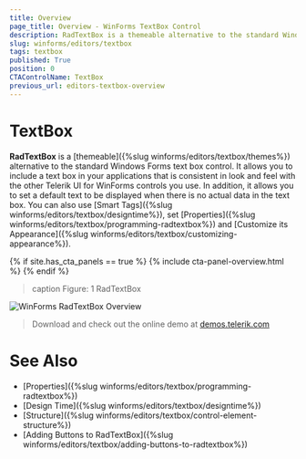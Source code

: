 ```yaml
---
title: Overview
page_title: Overview - WinForms TextBox Control
description: RadTextBox is a themeable alternative to the standard Windows Forms text box control.
slug: winforms/editors/textbox
tags: textbox
published: True
position: 0
CTAControlName: TextBox
previous_url: editors-textbox-overview
---
```


# TextBox

__RadTextBox__ is a [themeable]({%slug winforms/editors/textbox/themes%}) alternative to the standard Windows Forms text box control. It allows you to include a text box in your applications that is consistent in look and feel with the other Telerik UI for WinForms controls you use. In addition, it allows you to set a default text to be displayed when there is no actual data in the text box. You can also use [Smart Tags]({%slug winforms/editors/textbox/designtime%}), set [Properties]({%slug winforms/editors/textbox/programming-radtextbox%}) and [Customize its Appearance]({%slug winforms/editors/textbox/customizing-appearance%}).

{% if site.has_cta_panels == true %}
{% include cta-panel-overview.html %}
{% endif %}

>caption Figure: 1 RadTextBox

![WinForms RadTextBox Overview](images/editors-textbox-overview001.png)

> Download and check out the online demo at [demos.telerik.com](https://telerik-winforms-demos.s3.amazonaws.com/TelerikWinFormsExamplesLauncher.exe)

# See Also

* [Properties]({%slug winforms/editors/textbox/programming-radtextbox%})
* [Design Time]({%slug winforms/editors/textbox/designtime%})
* [Structure]({%slug winforms/editors/textbox/control-element-structure%})
* [Adding Buttons to RadTextBox]({%slug winforms/editors/textbox/adding-buttons-to-radtextbox%})
